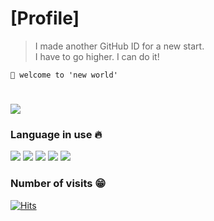 # [Profile]
>I made another GitHub ID for a new start.<br>
>I have to go higher. I can do it!


``` 🚩 welcome to 'new world' ```
#


![](https://github-readme-stats.vercel.app/api?username=kang-th-dev&count_private=true)

### Language in use 🔥

![](https://img.shields.io/badge/-c-black)
![](https://img.shields.io/badge/-%20c%2B%2B%20-ff69b4)
![](https://img.shields.io/badge/-javascript-yellow)
![](https://img.shields.io/badge/-python-blue)
![](https://img.shields.io/badge/-java-yellowgreen)

### Number of visits 😁

[![Hits](https://hits.seeyoufarm.com/api/count/incr/badge.svg?url=https%3A%2F%2Fgithub.com%2Fkang-th-dev&count_bg=%2379C83D&title_bg=%23555555&icon=&icon_color=%23E7E7E7&title=hits&edge_flat=false)](https://hits.seeyoufarm.com)
